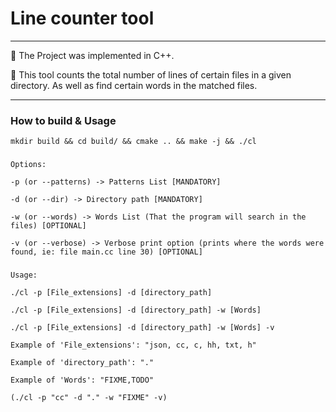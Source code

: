 # Line counter tool
---

:pushpin: The Project was implemented in C++.

:pushpin: This tool counts the total number of lines of certain files in a given directory. As well as find certain words in the matched files.

---
### How to build & Usage

    mkdir build && cd build/ && cmake .. && make -j && ./cl

###

    Options:

    -p (or --patterns) -> Patterns List [MANDATORY]

    -d (or --dir) -> Directory path [MANDATORY]

    -w (or --words) -> Words List (That the program will search in the files) [OPTIONAL]

    -v (or --verbose) -> Verbose print option (prints where the words were found, ie: file main.cc line 30) [OPTIONAL]

###
  
    Usage:
    
    ./cl -p [File_extensions] -d [directory_path]

    ./cl -p [File_extensions] -d [directory_path] -w [Words]

    ./cl -p [File_extensions] -d [directory_path] -w [Words] -v

    Example of 'File_extensions': "json, cc, c, hh, txt, h"

    Example of 'directory_path': "."

    Example of 'Words': "FIXME,TODO"

    (./cl -p "cc" -d "." -w "FIXME" -v)



